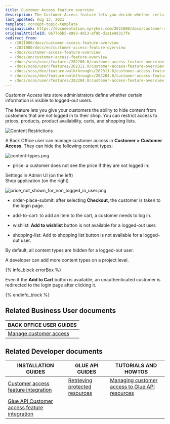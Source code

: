 ```yaml
---
title: Customer Access feature overview
description: The Customer Access feature lets you decide whether certain information is visible to logged out users or not
last_updated: Aug 13, 2021
template: concept-topic-template
originalLink: https://documentation.spryker.com/2021080/docs/customer-access-feature-overview
originalArticleId: 06776bb5-8993-4d13-af9b-d1a1e9d317fe
redirect_from:
  - /2021080/docs/customer-access-feature-overview
  - /2021080/docs/en/customer-access-feature-overview
  - /docs/customer-access-feature-overview
  - /docs/en/customer-access-feature-overview
  - /docs/scos/user/features/202200.0/customer-access-feature-overview.html
  - /docs/scos/user/features/202311.0/customer-access-feature-overview.html
  - /docs/scos/dev/feature-walkthroughs/202311.0/customer-access-feature-walkthrough.html
  - /docs/scos/dev/feature-walkthroughs/202204.0/customer-access-feature-walkthrough.html
  - /docs/scos/user/features/202204.0/customer-access-feature-overview.html
---
```


*Customer Access* lets store administrators define whether certain information is visible to logged-out users.

The feature lets you give your customers the ability to hide content from customers that are not logged in to their shop. You can restrict access to prices, products, product availability, carts, and shopping lists.

![Content Restrictions](https://spryker.s3.eu-central-1.amazonaws.com/docs/Features/Company+Account+Management/Hide+Content+from+Logged+out+Users/Hide+Content+from+Logged+out+Users/Content+restrictions.png)


A Back Office user can manage customer access in **Customer&nbsp;<span aria-label="and then">></span> Customer Access**. They can hide the following content types:

![content-types.png](https://spryker.s3.eu-central-1.amazonaws.com/docs/Features/Company+Account+Management/Hide+Content+from+Logged+out+Users/Hide+Content+from+Logged+out+Users+Overview/content-types.png)

- price: a customer does not see the price if they are not logged in:

Settings in Admin UI (on the left)
<br>Shop application (on the right)

![price_not_shown_for_non_logged_in_user.png](https://spryker.s3.eu-central-1.amazonaws.com/docs/Features/Company+Account+Management/Hide+Content+from+Logged+out+Users/Hide+Content+from+Logged+out+Users+Overview/price_not_shown_for_non_logged_in_user.png)

- order-place-submit: after selecting **Checkout**, the customer is taken to the login page.

- add-to-cart: to add an item to the cart, a customer needs to log in.

- wishlist: **Add to wishlist** button is not available for a logged-out user.

- shopping-list: Add to shopping list button is not available for a logged-out user.

By default, all content types are hidden for a logged-out user.

A developer can add more content types on a project level.

{% info_block errorBox %}

Even if the **Add to Cart** button is available, an unauthenticated customer is redirected to the login page after clicking it.

{% endinfo_block %}

## Related Business User documents

|BACK OFFICE USER GUIDES|
|---|
| [Manage customer access](/docs/pbc/all/customer-relationship-management/latest/base-shop/manage-in-the-back-office/manage-customer-access.html) |

## Related Developer documents

|INSTALLATION GUIDES | GLUE API GUIDES | TUTORIALS AND HOWTOS |
|---------|---------|---------|
| [Customer access feature integration](/docs/pbc/all/customer-relationship-management/latest/base-shop/install-and-upgrade/install-features/install-the-customer-access-feature.html) | [Retrieving protected resources](/docs/pbc/all/identity-access-management/latest/manage-using-glue-api/glue-api-retrieve-protected-resources.html)  | [Managing customer access to Glue API resources](/docs/pbc/all/customer-relationship-management/latest/base-shop/manage-using-glue-api/manage-customer-access-to-glue-api-resources.html) |
| [Glue API Customer access feature integration](/docs/pbc/all/identity-access-management/latest/install-and-upgrade/install-the-customer-access-glue-api.html) | | |
